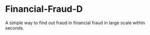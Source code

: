 # Financial-Fraud-D
A simple way to find out fraud in financial fraud in large scale within seconds.
